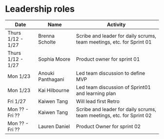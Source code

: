 # Leadership roles

| Date               | Name              | Activity                                                               |
|--------------------|-------------------|------------------------------------------------------------------------|
| Thurs 1/12 - 1/27  | Brenna Scholte    | Scribe and leader for daily scrums, team meetings, etc. for Sprint 01  | 
| Thurs 1/12 - 1/27  | Sophia Moore      | Product owner for sprint 01                                            |
| Mon 1/23           | Anouki Panthagani | Led team discussion to define MVP                                      | 
| Mon 1/23           | Kai Hilbourne     | Led team discussion of Sprint01 and learning plan                      | 
| Fri 1/27           | Kaiwen Tang       | Will lead first Retro                                                  | 
| Mon ?? - Fri ??    | Kaiwen Tang       | Scribe and leader for daily scrums, team meetings, etc. for Sprint 02  |
| Mon ?? - Fri ??    | Lauren Daniel     | Product Owner for sprint 02                                            |
